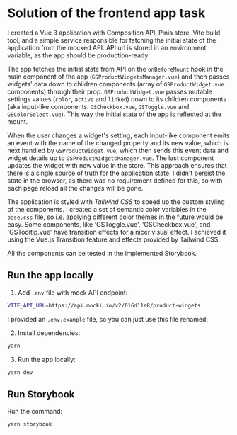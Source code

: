 # Solution of the frontend app task
I created a Vue 3 application with Composition API, Pinia store, Vite build tool, and a simple service responsible for fetching the initial state of the application from the mocked API. API url is stored in an environment variable, as the app should be production-ready.

The app fetches the initial state from API on the `onBeforeMount` hook in the main component of the app (`GSProductWidgetsManager.vue`) and then passes widgets' data down to children components (array of `GSProductWidget.vue` components) through their prop. `GSProductWidget.vue` passes mutable settings values (`color`, `active` and `linked`) down to its children components (aka input-like components: `GSCheckbox.vue`, `GSToggle.vue` and `GSColorSelect.vue`). This way the initial state of the app is reflected at the mount.

When the user changes a widget's setting, each input-like component emits an event with the name of the changed property and its new value, which is next handled by `GSProductWidget.vue`, which then sends this event data and widget details up to `GSProductWidgetsManager.vue`. The last component updates the widget with new value in the store. This approach ensures that there is a single source of truth for the application state. I didn't persist the state in the browser, as there was no requirement defined for this, so with each page reload all the changes will be gone.

The application is styled with *Tailwind CSS* to speed up the custom styling of the components. I created a set of semantic color variables in the `base.css` file, so i.e. applying different color themes in the future would be easy. Some components, like 'GSToggle.vue', 'GSCheckbox.vue', and 'GSTooltip.vue' have transition effects for a nicer visual effect. I achieved it using the Vue.js Transition feature and effects provided by Tailwind CSS.

All the components can be tested in the implemented Storybook.


## Run the app locally
1. Add `.env` file with mock API endpoint:
```sh
VITE_API_URL=https://api.mocki.io/v2/016d11e8/product-widgets
```
I provided an `.env.example` file, so you can just use this file renamed.

2. Install dependencies:
```sh
yarn
```
3. Run the app locally:
```sh
yarn dev
```

## Run Storybook
Run the command:
```sh
yarn storybook
```
